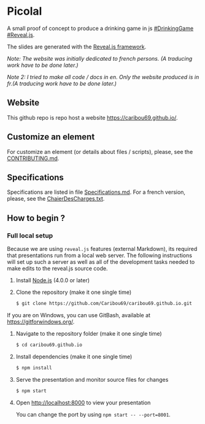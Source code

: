 # Picolal
A small proof of concept to produce a drinking game in js [#DrinkingGame]() [#Reveal.js]().

The slides are generated with the [Reveal.js framework](https://github.com/hakimel/reveal.js/).

*Note: The website was initially dedicated to french persons. (A traducing work have to be done later.)*

*Note 2: I tried to make all code / docs in en. Only the website produced is in fr.(A traducing work have to be done 
later.)* 

## Website
This github repo is repo host a website <https://caribou69.github.io/>.

## Customize an element
For customize an element (or details about files / scripts), please, see the [CONTRIBUTING.md](contributing.md).

## Specifications
Specifications are listed in file [Specifications.md](Specifications.md). For a french version, please, see
the [ChaierDesCharges.txt](doc/fr/CahierDesCharges.txt).

## How to begin ?

### Full local setup
Because we are using `reveal.js` features (external Markdown), its required that presentations run from a local web 
server. The following instructions will set up such a server as well as all of the development tasks needed to make 
edits to the reveal.js source code.

1. Install [Node.js](http://nodejs.org/) (4.0.0 or later)

1. Clone the repository (make it one single time)
   ```sh
   $ git clone https://github.com/Caribou69/caribou69.github.io.git
   ```
If you are on Windows, you can use GitBash, available at <https://gitforwindows.org/>.

1. Navigate to the repository folder (make it one single time)
   ```sh
   $ cd caribou69.github.io
   ```

1. Install dependencies (make it one single time)
   ```sh
   $ npm install
   ```

1. Serve the presentation and monitor source files for changes
   ```sh
   $ npm start
   ```

1. Open <http://localhost:8000> to view your presentation

   You can change the port by using `npm start -- --port=8001`.
